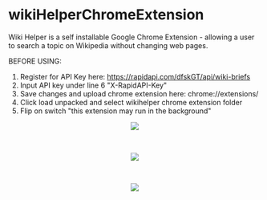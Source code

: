 # wikiHelperChromeExtension

Wiki Helper is a self installable Google Chrome Extension - allowing a user to search a topic on Wikipedia without changing web pages.

BEFORE USING:
1. Register for API Key here: https://rapidapi.com/dfskGT/api/wiki-briefs
2. Input API key under line 6 "X-RapidAPI-Key"
3. Save changes and upload chrome extension here: chrome://extensions/
4. Click load unpacked and select wikihelper chrome extension folder
5. Flip on switch "this extension may run in the background"

<p align="center">
  <img  src="https://github.com/bensadel/wiki-helper-chrome-extension/assets/95494769/f8123fc0-2a6d-42c6-a030-26c979d2773b">
</p>
<br>
<p align="center">
  <img  src="https://github.com/bensadel/wiki-helper-chrome-extension/assets/95494769/4e3572f4-4140-4f5e-82c9-3fdbaa9d988d">
</p>
<br>
<p align="center">
  <img  src="https://github.com/bensadel/wiki-helper-chrome-extension/assets/95494769/2d3fea37-87a4-4e22-aefb-810614701281">
</p>


